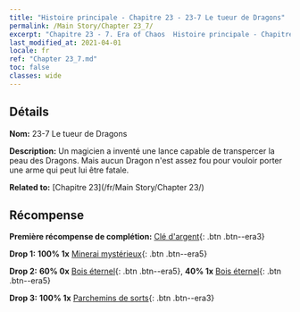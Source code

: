 ```yaml
---
title: "Histoire principale - Chapitre 23 - 23-7 Le tueur de Dragons"
permalink: /Main Story/Chapter 23_7/
excerpt: "Chapitre 23 - 7. Era of Chaos  Histoire principale - Chapitre 23_7. 23-7 Le tueur de Dragons"
last_modified_at: 2021-04-01
locale: fr
ref: "Chapter 23_7.md"
toc: false
classes: wide
---
```


## Détails

 **Nom:** 23-7 Le tueur de Dragons

 **Description:** Un magicien a inventé une lance capable de transpercer la peau des Dragons. Mais aucun Dragon n'est assez fou pour vouloir porter une arme qui peut lui être fatale.

 **Related to:** [Chapitre 23](/fr/Main Story/Chapter 23/)

## Récompense

 **Première récompense de complétion:** [Clé d'argent](/fr/Items/con_693/){: .btn .btn--era3}

 **Drop 1:** **100% 1x** [Minerai mystérieux](/fr/Items/mat_75/){: .btn .btn--era5}

 **Drop 2:** **60% 0x** [Bois éternel](/fr/Items/mat_69/){: .btn .btn--era5}, **40% 1x** [Bois éternel](/fr/Items/mat_69/){: .btn .btn--era5}

 **Drop 3:** **100% 1x** [Parchemins de sorts](/fr/Items/con_694/){: .btn .btn--era3}

